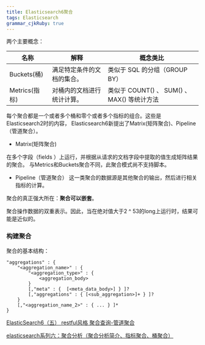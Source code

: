 ```yaml
---
title: Elasticsearch6聚合 
tags: Elasticsearch
grammar_cjkRuby: true
---
```


两个主要概念：

| 名称 | 解释| 概念类比 |
| --- | --- | --- |
| Buckets(桶) | 满足特定条件的文档的集合。| 类似于 SQL 的分组（GROUP BY）|
| Metrics(指标) | 对桶内的文档进行统计计算。| 类似于 COUNT() 、 SUM() 、 MAX() 等统计方法 |

每个聚合都是一个或者多个桶和零个或者多个指标的组合。这些是 Elasticsearch2时的内容， Elasticsearch6新提出了Matrix(矩阵聚合)、Pipeline（管道聚合）。

- Matrix(矩阵聚合)

在多个字段（fields ）上运行，并根据从请求的文档字段中提取的值生成矩阵结果的聚合。
与Metrics和Buckets聚合不同，此聚合模式尚不支持脚本。

- Pipeline（管道聚合）
这一类聚合的数据源是其他聚合的输出，然后进行相关指标的计算。

聚合的真正强大所在：**聚合可以嵌套**。

聚合操作数据的双重表示。因此，当在绝对值大于2 ^ 53的long上运行时，结果可能是近似的。

### 构建聚合

聚合的基本结构：

```
"aggregations" : {
    "<aggregation_name>" : {
        "<aggregation_type>" : {
            <aggregation_body>
        }
        [,"meta" : {  [<meta_data_body>] } ]?
        [,"aggregations" : { [<sub_aggregation>]+ } ]?
    }
    [,"<aggregation_name_2>" : { ... } ]*
}
```

[ElasticSearch6（五） restful风格 聚合查询-管道聚合](https://blog.csdn.net/weixin_41651116/article/details/81750480)

[elasticsearch系列六：聚合分析（聚合分析简介、指标聚合、桶聚合）](https://blog.csdn.net/qq_26676207/article/details/81019521)
